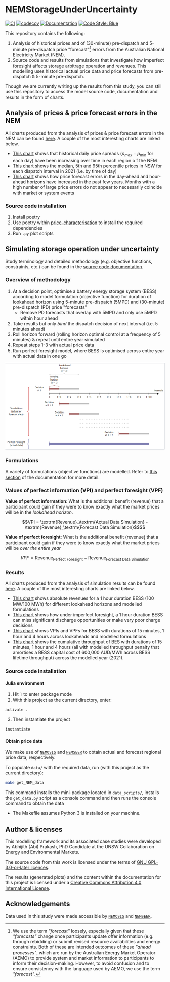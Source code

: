 # NEMStorageUnderUncertainty

[![CI](https://github.com/prakaa/NEMStorageUnderUncertainty/actions/workflows/CI.yml/badge.svg)](https://github.com/prakaa/NEMStorageUnderUncertainty/actions/workflows/CI.yml)
[![codecov](https://codecov.io/gh/prakaa/NEMStorageUnderUncertainty/branch/master/graph/badge.svg?token=K14NYRGFPX)](https://codecov.io/gh/prakaa/NEMStorageUnderUncertainty)
[![Documentation](https://github.com/prakaa/NEMStorageUnderUncertainty/actions/workflows/Docs.yml/badge.svg)](https://prakaa.github.io/NEMStorageUnderUncertainty/dev/)
[![Code Style: Blue](https://img.shields.io/badge/code%20style-blue-4495d1.svg)](https://github.com/invenia/BlueStyle)

This repository contains the following:
  1. Analysis of historical prices and of (30-minute) pre-dispatch and 5-minute pre-dispatch price "forecast"[^1] errors from the Australian National Electricity Market (NEM).
  2. Source code and results from simulations that investigate how imperfect foresight affects storage arbitrage operation and revenues. This modelling uses historical actual price data and price forecasts from pre-dispatch & 5-minute pre-dispatch.
  
Though we are currently writing up the results from this study, you can still use this repository to access the model source code, documentation and results in the form of charts. 

[^1]: We use the term *"forecast"* loosely, especially given that these *"forecasts"* change once participants update offer information (e.g. through rebidding) or submit revised resource availabilities and energy constraints. Both of these are intended outcomes of these *"ahead processes"*, which are run by the Australian Energy Market Operator (AEMO) to provide system and market information to participants to inform their decision-making. However, to avoid confusion and to ensure consistency with the language used by AEMO, we use the term *"forecast"*.

## Analysis of prices & price forecast errors in the NEM

All charts produced from the analysis of prices & price forecast errors in the NEM can be found [here](price-characterisation/plots). A couple of the most interesting charts are linked below.

- [This chart](./price-characterisation/plots/historical/spreads/historical_daily_price_spreads.pdf) shows that historical daily price spreads ($p_{max} - p_{min}$ for each day) have been increasing over time in each region o f the NEM
- [This chart](./price-characterisation/plots/historical/spreads/tod.pdf) shows the median, 5th and 95th percentile prices in NSW for each dispatch interval in 2021 (i.e. by time of day)
- [This chart](./price-characterisation/plots/historical/errors/price_errors_nemwide_2012_2021.pdf) shows how price forecast errors in the day-ahead and hour-ahead horizons have increased in the past few years. Months with a high number of large price errors do not appear to necessarily coincide with market or system events

### Source code installation

1. Install poetry
2. Use poetry within [price-characterisation](./price-characterisation) to install the required dependencies
3. Run `.py` plot scripts

## Simulating storage operation under uncertainty

Study terminology and detailed methodology (e.g. objective functions, constraints, etc.) can be found in the [source code documentation](https://prakaa.github.io/NEMStorageUnderUncertainty/).

### Overview of methodology

1. At a decision point, optimise a battery energy storage system (BESS) according to model formulation (objective function) for duration of lookahead horizon using 5-minute pre-dispatch (5MPD) and (30-minute) pre-dispatch (PD) price "forecasts"
    - Remove PD forecasts that overlap with 5MPD and only use 5MPD within hour ahead
2. Take results but only *bind* the dispatch decision of next interval (i.e. 5 minutes ahead)
3. Roll horizon forward (rolling horizon optimal control at a frequency of 5 minutes) & repeat until entire year simulated
4. Repeat steps 1-3 with actual price data
5. Run perfect foresight model, where BESS is optimised across entire year with actual data in one go

![Simulation procedure](docs/src/sim_example.png)

### Formulations

A variety of formulations (objective functions) are modelled. Refer to [this section](https://prakaa.github.io/NEMStorageUnderUncertainty/dev/formulations/) of the documentation for more detail.

### Values of perfect information (VPI) and perfect foresight (VPF)

**Value of perfect information**: What is the additional benefit (revenue) that a participant
could gain if they were to know exactly what the market prices will be in the *lookahead
horizon*.

```math
VPI = \textrm{Revenue}_\textrm{Actual Data Simulation} -  \textrm{Revenue}_\textrm{Forecast Data Simulation}$$
```

**Value of perfect foresight**: What is the additional benefit (revenue) that a participant
could gain if they were to know exactly what the market prices will be *over the entire
year*

```math
VPF = \textrm{Revenue}_\textrm{Perfect Foresight} -  \textrm{Revenue}_\textrm{Forecast Data Simulation}
```

### Results

All charts produced from the analysis of simulation results can be found [here](results/plots). A couple of the most interesting charts are linked below.

- [This chart](results/plots/revenues/NSW_100.0MWh_100.0MW_allformulations_revenue.pdf) shows absolute revenues for a 1 hour duration BESS (100 MW/100 MWh) for different lookahead horizons and modelled formulations
- [This chart](results/plots/operation/NSW_100MW_100MWh_Revenue_Lookahead.pdf) shows how under imperfect foresight, a 1 hour duration BESS can miss significant discharge opportunities or make very poor charge decisions
- [This chart](results/plots/vpi_vpf/NSW_100_allformulations_vpi_vpf.pdf) shows VPIs and VPFs for BESS with durations of 15 minutes, 1 hour and 4 hours across lookaheads and modelled formulations
- [This chart](results/plots/throughput/NSW_100_arbitrage_throughputpenalty_no_degradation_600000_throughputs.pdf) shows the cumulative throughput of BES with durations of 15 minutes, 1 hour and 4 hours (all with modelled throughput penalty that amortises a BESS capital cost of 600,000 AUD/MWh across BESS lifetime throughput) across the modelled year (2021).

### Source code installation

#### Julia environment

1. Hit `]` to enter package mode
2. With this project as the current directory, enter:
  ```julia
  activate .
  ```
3. Then instantiate the project
  ```julia
  instantiate
  ```
#### Obtain price data

We make use of [`NEMOSIS`](https://github.com/UNSW-CEEM/NEMOSIS) and [`NEMSEER`](https://github.com/UNSW-CEEM/NEMSEER) to obtain actual and forecast regional price data, respectively.

To populate `data/` with the required data, run (with this project as the current directory):
```bash
make get_NEM_data
```
This command installs the mini-package located in `data_scripts/`, installs the `get_data.py` script as a console command and then runs the console command to obtain the data

- The Makefile assumes Python 3 is installed on your machine.

## Author & licenses

This modelling framework and its associated case studies were developed by Abhijith (Abi) Prakash, PhD Candidate at the UNSW Collaboration on Energy and Environmental Markets.

The source code from this work is licensed under the terms of [GNU GPL-3.0-or-later licences](./LICENSE).

The results (generated plots) and the content within the documentation for this project is licensed under a [Creative Commons Attribution 4.0 International License](http://creativecommons.org/licenses/by/4.0/).

## Acknowledgements

Data used in this study were made accessible by [`NEMOSIS`](https://github.com/UNSW-CEEM/NEMOSIS) and [`NEMSEER`](https://github.com/UNSW-CEEM/NEMSEER).
